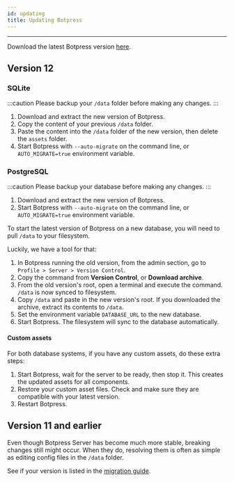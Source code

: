```yaml
---
id: updating
title: Updating Botpress
---
```


--------------------

Download the latest Botpress version [here](https://botpress.com/download).

## Version 12

### SQLite

:::caution
Please backup your `/data` folder before making any changes.
:::

1. Download and extract the new version of Botpress.
2. Copy the content of your previous `/data` folder.
3. Paste the content into the `/data` folder of the new version, then delete the `assets` folder.
4. Start Botpress with `--auto-migrate` on the command line, or `AUTO_MIGRATE=true` environment variable.

### PostgreSQL

:::caution
Please backup your database before making any changes.
:::

1. Download and extract the new version of Botpress.
2. Start Botpress with `--auto-migrate` on the command line, or `AUTO_MIGRATE=true` environment variable.

To start the latest version of Botpress on a new database, you will need to pull `/data` to your filesystem.

Luckily, we have a tool for that:

1. In Botpress running the old version, from the admin section, go to `Profile > Server > Version Control`.
2. Copy the command from **Version Control**, or **Download archive**.
3. From the old version's root, open a terminal and execute the command. `/data` is now synced to filesystem.
4. Copy `/data` and paste in the new version's root. If you downloaded the archive, extract its contents to `/data`.
5. Set the environment variable `DATABASE_URL` to the new database.
6. Start Botpress. The filesystem will sync to the database automatically.

#### Custom assets

For both database systems, if you have any custom assets, do these extra steps:

1. Start Botpress, wait for the server to be ready, then stop it. This creates the updated assets for all components.
2. Restore your custom asset files. Check and make sure they are compatible with your latest version.
3. Restart Botpress.

## Version 11 and earlier

Even though Botpress Server has become much more stable, breaking changes still might occur. When they do, resolving them is often as simple as editing config files in the `/data` folder.

See if your version is listed in the [migration guide](releases/migrate).
